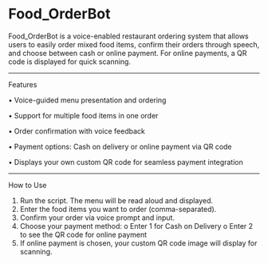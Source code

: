 # Food_OrderBot

Food_OrderBot is a voice-enabled restaurant ordering system that allows users to easily order mixed food items, confirm their orders through speech, and choose between cash or online payment. For online payments, a QR code is displayed for quick scanning.
________________________________________
Features

•	Voice-guided menu presentation and ordering

•	Support for multiple food items in one order

•	Order confirmation with voice feedback

•	Payment options: Cash on delivery or online payment via QR code

•	Displays your own custom QR code for seamless payment integration
________________________________________
How to Use
1.	Run the script. The menu will be read aloud and displayed.
2.	Enter the food items you want to order (comma-separated).
3.	Confirm your order via voice prompt and input.
4.	Choose your payment method:
o	Enter 1 for Cash on Delivery
o	Enter 2 to see the QR code for online payment
5.	If online payment is chosen, your custom QR code image will display for scanning.

